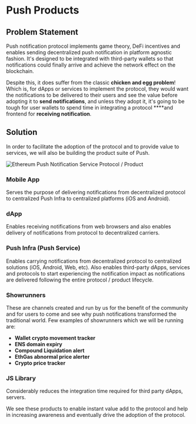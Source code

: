 # Push Products

## Problem Statement

Push notification protocol implements game theory, DeFi incentives and enables sending decentralized push notification in platform agnostic fashion. It's designed to be integrated with third-party wallets so that notifications could finally arrive and achieve the network effect on the blockchain.

Despite this, it does suffer from the classic **chicken and egg problem**! Which is, for dApps or services to implement the protocol, they would want the notifications to be delivered to their users and see the value before adopting it to **send notifications**, and unless they adopt it, it's going to be tough for user wallets to spend time in integrating a protocol ****and frontend for **receiving notification**.

## Solution

In order to facilitate the adoption of the protocol and to provide value to services, we will also be building the product suite of Push.

![Ethereum Push Notification Service Protocol / Product](../.gitbook/assets/plainmockupglow.jpg)

### **Mobile App**

Serves the purpose of delivering notifications from decentralized protocol to centralized Push Infra to centralized platforms \(iOS and Android\).

### dApp

Enables receiving notifications from web browsers and also enables delivery of notifications from protocol to decentralized carriers.

### **Push Infra \(Push Service\)**

Enables carrying notifications from decentralized protocol to centralized solutions \(iOS, Android, Web, etc\). Also enables third-party dApps, services and protocols to start experiencing the notification impact as notifications are delivered following the entire protocol / product lifecycle.

### **Showrunners**

These are channels created and run by us for the benefit of the community and for users to come and see why push notifications transformed the traditional world. Few examples of showrunners which we will be running are: 

* **Wallet crypto movement tracker**
* **ENS domain expiry**
* **Compound Liquidation alert** 
* **EthGas abnormal price alerter**
* **Crypto price tracker** 

### **JS Library**

Considerably reduces the integration time required for third party dApps, servers.

We see these products to enable instant value add to the protocol and help in increasing awareness and eventually drive the adoption of the protocol.

